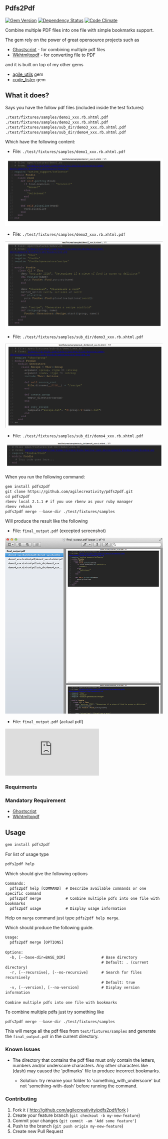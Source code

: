 ## Pdfs2Pdf

[![Gem Version](https://badge.fury.io/rb/pdfs2pdf.svg)](http://badge.fury.io/rb/pdfs2pdf)
[![Dependency Status](https://gemnasium.com/agilecreativity/pdfs2pdf.png)](https://gemnasium.com/agilecreativity/pdfs2pdf)
[![Code Climate](https://codeclimate.com/github/agilecreativity/pdfs2pdf.png)](https://codeclimate.com/github/agilecreativity/pdfs2pdf)

Combine multiple PDF files into one file with simple bookmarks support.

The gem rely on the power of great opensource projects such as

- [Ghostscript][] - for combining multiple pdf files
- [Wkhtmltopdf][] - for converting file to PDF

and it is built on top of my other gems

- [agile_utils][] gem
- [code_lister][] gem

## What it does?

Says you have the follow pdf files (included inside the test fixtures)

```
./test/fixtures/samples/demo1_xxx.rb.xhtml.pdf
./test/fixtures/samples/demo2_xxx.rb.xhtml.pdf
./test/fixtures/samples/sub_dir/demo3_xxx.rb.xhtml.pdf
./test/fixtures/samples/sub_dir/demo4_xxx.rb.xhtml.pdf
```
Which have the following content:

- File: `./test/fixtures/samples/demo1_xxx.rb.xhtml.pdf`

![](https://github.com/agilecreativity/pdfs2pdf/raw/master/demo1.png)

- File: `./test/fixtures/samples/demo2_xxx.rb.xhtml.pdf`

![](https://github.com/agilecreativity/pdfs2pdf/raw/master/demo2.png)

- File: `./test/fixtures/samples/sub_dir/demo3_xxx.rb.xhtml.pdf`

![](https://github.com/agilecreativity/pdfs2pdf/raw/master/demo3.png)

- File: `./test/fixtures/samples/sub_dir/demo4_xxx.rb.xhtml.pdf`

![](https://github.com/agilecreativity/pdfs2pdf/raw/master/demo4.png)

When you run the following command:

```
gem install pdfs2pdf
git clone https://github.com/agilecreativity/pdfs2pdf.git
cd pdfs2pdf
rbenv local 2.1.1 # if you use rbenv as your ruby manager
rbenv rehash
pdfs2pdf merge --base-dir ./test/fixtures/samples
```

Will produce the result like the following

- File: `final_output.pdf` (excepted screenshot)

![](https://github.com/agilecreativity/pdfs2pdf/raw/master/final_output.png)

- File: `final_output.pdf` (actual pdf)

![](https://github.com/agilecreativity/pdfs2pdf/raw/master/final_output.pdf)

### Requirments

### Mandatory Requirement

- [Ghostscript][]
- [Wkhtmltopdf][]

## Usage

```sh
gem install pdfs2pdf
```
For list of usage type

```sh
pdfs2pdf help
```
Which should give the following options

```
Commands:
  pdfs2pdf help [COMMAND]  # Describe available commands or one specific command
  pdfs2pdf merge           # Combine multiple pdfs into one file with bookmarks
  pdfs2pdf usage           # Display usage information
```

Help on `merge` command just type `pdfs2pdf help merge`.

Which should produce the following guide.

```
Usage:
  pdfs2pdf merge [OPTIONS]

Options:
  -b, [--base-dir=BASE_DIR]                # Base directory
                                           # Default: . (current directory)
  -r, [--recursive], [--no-recursive]      # Search for files recursively
                                           # Default: true
  -v, [--version], [--no-version]          # Display version information

Combine multiple pdfs into one file with bookmarks
```

To combine multiple pdfs just try something like

```
pdfs2pdf merge --base-dir ./test/fixtures/samples
```
This will merge all the pdf files from `test/fixtures/samples` and generate the
`final_output.pdf` in the current directory.

### Known Issues

- The directory that contains the pdf files must only contain the
letters, numbers and/or underscore characters. Any other characters like
`-` (dash) may caused the 'pdfmarks' file to produce incorrect bookmarks.

  * Solution: try rename your folder to 'something_with_underscore' but not
    'something-with-dash' before running the command.

### Contributing

1. Fork it ( http://github.com/agilecreativity/pdfs2pdf/fork )
2. Create your feature branch (`git checkout -b my-new-feature`)
3. Commit your changes (`git commit -am 'Add some feature'`)
4. Push to the branch (`git push origin my-new-feature`)
5. Create new Pull Request

[Ghostscript]: http://www.ghostscript.com/
[Wkhtmltopdf]: http://wkhtmltopdf.org/
[agile_utils]: https://github.com/agilecreativity/agile_utils
[code_lister]: https://github.com/agilecreativity/code_lister

